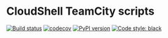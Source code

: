 # CloudShell TeamCity scripts

[![Build status](https://github.com/QualiSystems/cloudshell-tc-scripts/workflows/CI/badge.svg?branch=master)](https://github.com/QualiSystems/cloudshell-tc-scripts/actions?query=branch%3Amaster)
[![codecov](https://codecov.io/gh/QualiSystems/cloudshell-tc-scripts/branch/master/graph/badge.svg)](https://codecov.io/gh/QualiSystems/cloudshell-tc-scripts)
[![PyPI version](https://badge.fury.io/py/cloudshell-tc-scripts.svg)](https://badge.fury.io/py/cloudshell-template)
[![Code style: black](https://img.shields.io/badge/code%20style-black-000000.svg)](https://github.com/python/black)
